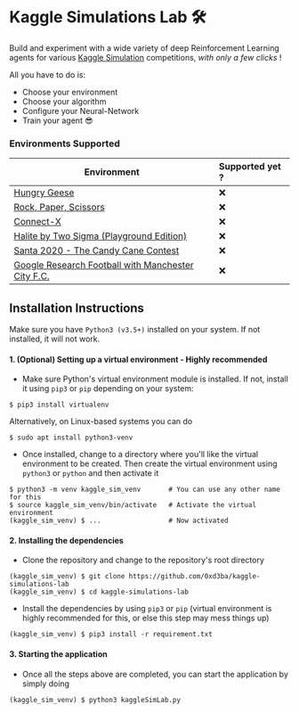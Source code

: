 # Kaggle Simulations Lab 🛠
Build and experiment with a wide variety of deep Reinforcement Learning agents for various 
[Kaggle Simulation](https://www.kaggle.com/simulations) competitions, *with only a few clicks* !

All you have to do is:
- Choose your environment
- Choose your algorithm
- Configure your Neural-Network
- Train your agent 😎

### Environments Supported


| Environment   |      Supported yet ?     |
|----------|:-------------|
| [Hungry Geese](https://www.kaggle.com/c/hungry-geese) |  ❌️️ |
| [Rock, Paper, Scissors](https://www.kaggle.com/c/rock-paper-scissors) |  ❌️ |
| [Connect-X](https://www.kaggle.com/c/connectx) |  ❌️ |
| [Halite by Two Sigma (Playground Edition)](https://www.kaggle.com/c/halite-iv-playground-edition) |  ❌️ |
| [Santa 2020 - The Candy Cane Contest](https://www.kaggle.com/c/santa-2020) |  ❌️ |
| [Google Research Football with Manchester City F.C.](https://www.kaggle.com/c/google-football) |  ❌️ |

## Installation Instructions

Make sure you have `Python3 (v3.5+)` installed on your system. If not installed, it will
not work.

#### 1. (Optional) Setting up a virtual environment - Highly recommended
- Make sure Python's virtual environment module is installed. If not, install it using `pip3` or `pip`
depending on your system:
```
$ pip3 install virtualenv
```
Alternatively, on Linux-based systems you can do
```
$ sudo apt install python3-venv
```
- Once installed, change to a directory where you'll like the virtual environment to be created.
Then create the virtual environment using `python3` or `python` and then activate it
```
$ python3 -m venv kaggle_sim_venv       # You can use any other name for this
$ source kaggle_sim_venv/bin/activate   # Activate the virtual environment
(kaggle_sim_venv) $ ...                 # Now activated
```

#### 2. Installing the dependencies
- Clone the repository and change to the repository's root directory
```
(kaggle_sim_venv) $ git clone https://github.com/0xd3ba/kaggle-simulations-lab
(kaggle_sim_venv) $ cd kaggle-simulations-lab
```

- Install the dependencies by using `pip3` or `pip` (virtual environment is highly
recommended for this, or else this step may mess things up)
```
(kaggle_sim_venv) $ pip3 install -r requirement.txt
```

#### 3. Starting the application
- Once all the steps above are completed, you can start the application by simply doing
```
(kaggle_sim_venv) $ python3 kaggleSimLab.py
```
<br/>